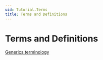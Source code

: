 ```yaml
---
uid: Tutorial.Terms
title: Terms and Definitions
---
```


# Terms and Definitions

[Generics terminology](https://docs.microsoft.com/en-us/dotnet/standard/generics/#generics_terminology)
